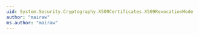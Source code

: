 ```yaml
---
uid: System.Security.Cryptography.X509Certificates.X509RevocationMode
author: "mairaw"
ms.author: "mairaw"
---
```

